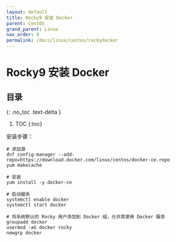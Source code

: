 ```yaml
---
layout: default
title: Rocky9 安装 Docker
parent: CentOS
grand_parent: Linux
nav_order: 9
permalink: /docs/linux/centos/rockydocker
---
```


# Rocky9 安装 Docker

## 目录
{: .no_toc .text-delta }

1. TOC
{:toc}

安装步骤：

```shell
# 添加源
dnf config-manager --add-repo=https://download.docker.com/linux/centos/docker-ce.repo
yum makecache

# 安装
yum install -y docker-ce

# 启动服务
systemctl enable docker
systemctl start docker

# 将系统默认的 Rocky 用户添加到 Docker 组，允许其使用 Docker 服务
groupadd docker
usermod -aG docker rocky
newgrp docker
```
